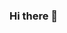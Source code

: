 ### Hi there 👋

<!--  
**ckigenk/ckigenk** is a ✨ _special_ ✨ repository because its `README.md` (this file) appears on your GitHub profile.

Here are some ideas to get you started:

- 🔭 I’m currently working on ...Bioinformatics, web development
- 🌱 I’m currently learning ...Data science and machine learning
- 👯 I’m looking to collaborate on ...Bioinformatics, Web dev 
- 🤔 I’m looking for help with ...
- 💬 Ask me about ...
- 📫 How to reach me: ...ckigen.k@gmail.com
- 😄 Pronouns: ...
- ⚡ Fun fact: ...

-->
